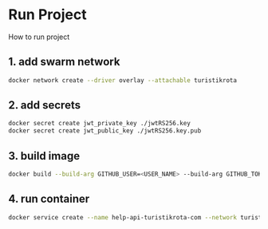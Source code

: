 # Run Project

How to run project

## 1. add swarm network

```bash
docker network create --driver overlay --attachable turistikrota

```

## 2. add secrets

```bash
docker secret create jwt_private_key ./jwtRS256.key
docker secret create jwt_public_key ./jwtRS256.key.pub

```

## 3. build image

```bash
docker build --build-arg GITHUB_USER=<USER_NAME> --build-arg GITHUB_TOKEN=<ACCESS_TOKEN> -t github.com/turistikrota/service.help .  
```

## 4. run container

```bash
docker service create --name help-api-turistikrota-com --network turistikrota --secret jwt_private_key --secret jwt_public_key --env-file .env --publish 6029:6029 github.com/turistikrota/service.help:latest
```
